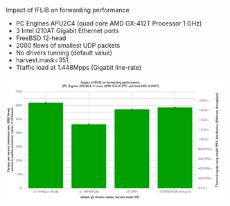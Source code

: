 Impact of IFLIB on forwarding performance
  - PC Engines APU2C4 (quad core AMD GX-412T Processor 1 GHz)
  - 3 Intel i210AT Gigabit Ethernet ports
  - FreeBSD 12-head
  - 2000 flows of smallest UDP packets
  - No drivers tunning (default value)
  - harvest.mask=351
  - Traffic load at 1.448Mpps (Gigabit line-rate)

![Impact of IFLIB on forwarding performance on FreeBSD 12-head](graph.png)


```
```
